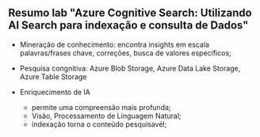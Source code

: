 ## Resumo lab "Azure Cognitive Search: Utilizando AI Search para indexação e consulta de Dados"

- Mineração de conhecimento: encontra insights em escala palavras/frases chave, correções, busca de valores específicos;

- Pesquisa congnitiva: Azure Blob Storage, Azure Data Lake Storage, Azure Table Storage

- Enriquecimento de IA
  - permite uma compreensão mais profunda;
  - Visão, Processamento de Linguagem Natural;
  - indexação torna o conteúdo pesquisavél;
